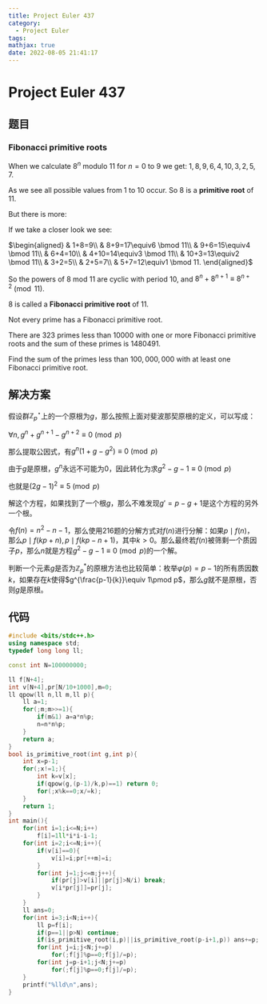 ```yaml
---
title: Project Euler 437
category:
  - Project Euler
tags:
mathjax: true
date: 2022-08-05 21:41:17
---
```


<escape><!-- more --></escape>

# Project Euler 437

## 题目

### Fibonacci primitive roots

When we calculate $8^n$ modulo $11$ for $n=0$ to $9$ we get: $1, 8, 9, 6, 4, 10, 3, 2, 5, 7$.

As we see all possible values from $1$ to $10$ occur. So $8$ is a **primitive root** of $11$.

But there is more:

If we take a closer look we see:

$\begin{aligned}
& 1+8=9\\
& 8+9=17\equiv6 \bmod 11\\
& 9+6=15\equiv4 \bmod 11\\
& 6+4=10\\
& 4+10=14\equiv3 \bmod 11\\
& 10+3=13\equiv2 \bmod 11\\
& 3+2=5\\
& 2+5=7\\
& 5+7=12\equiv1 \bmod 11.
\end{aligned}$

So the powers of $8$ mod $11$ are cyclic with period $10$, and $8^n + 8^{n+1} \equiv 8^{n+2} \pmod {11}$.

$8$ is called a **Fibonacci primitive root** of $11.$

Not every prime has a Fibonacci primitive root.

There are $323$ primes less than $10000$ with one or more Fibonacci primitive roots and the sum of these primes is $1480491$.

Find the sum of the primes less than $100,000,000$ with at least one Fibonacci primitive root.

## 解决方案

假设群$\mathbb{Z}_p^{\star}$上的一个原根为$g$，那么按照上面对斐波那契原根的定义，可以写成：

$\forall n,g^n+g^{n+1}-g^{n+2}\equiv 0\pmod p$

那么提取公因式，有$g^n(1+g-g^2)\equiv 0\pmod p$

由于$g$是原根，$g^n$永远不可能为$0$，因此转化为求$g^2-g-1\equiv 0\pmod p$

也就是$(2g-1)^2\equiv 5\pmod p$

解这个方程，如果找到了一个根$g$，那么不难发现$g'=p-g+1$是这个方程的另外一个根。

令$f(n)=n^2-n-1$，那么使用216题的分解方式对$f(n)$进行分解：如果$p\mid f(n)$，那么$p\mid f(kp+n),p\mid f(kp-n+1)$，其中$k>0$。那么最终若$f(n)$被筛剩一个质因子$p$，那么$n$就是方程$g^2-g-1\equiv 0\pmod p$的一个解。

判断一个元素$g$是否为$\mathbb{Z}_p^{\ast}$的原根方法也比较简单：枚举$\varphi(p)=p-1$的所有质因数$k$，如果存在$k$使得$g^{\frac{p-1}{k}}\equiv 1\pmod p$，那么$g$就不是原根，否则$g$是原根。

## 代码

```C++
#include <bits/stdc++.h>
using namespace std;
typedef long long ll;

const int N=100000000;

ll f[N+4];
int v[N+4],pr[N/10+1000],m=0;
ll qpow(ll n,ll m,ll p){
    ll a=1;
    for(;m;m>>=1){
        if(m&1) a=a*n%p;
        n=n*n%p;
    }
    return a;
}
bool is_primitive_root(int g,int p){
    int x=p-1;
    for(;x!=1;){
        int k=v[x];
        if(qpow(g,(p-1)/k,p)==1) return 0;
        for(;x%k==0;x/=k);
    }
    return 1;
}
int main(){
    for(int i=1;i<=N;i++)
        f[i]=1ll*i*i-i-1;
    for(int i=2;i<=N;i++){
        if(v[i]==0){
            v[i]=i;pr[++m]=i;
        }
        for(int j=1;j<=m;j++){
            if(pr[j]>v[i]||pr[j]>N/i) break;
            v[i*pr[j]]=pr[j];
        }
    }
    ll ans=0;
    for(int i=3;i<N;i++){
        ll p=f[i];
        if(p==1||p>N) continue;
        if(is_primitive_root(i,p)||is_primitive_root(p-i+1,p)) ans+=p;
        for(int j=i;j<N;j+=p)
            for(;f[j]%p==0;f[j]/=p);
        for(int j=p-i+1;j<N;j+=p)
            for(;f[j]%p==0;f[j]/=p);
    }
    printf("%lld\n",ans);
}

```
